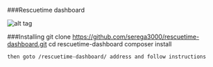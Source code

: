###Rescuetime dashboard

![alt tag](https://raw.githubusercontent.com/serega3000/openstack-dashboard/master/screen.png)

###Installing 
    git clone https://github.com/serega3000/rescuetime-dashboard.git 
	cd rescuetime-dashboard
    composer install
	
	then goto /rescuetime-dashboard/ address and follow instructions

